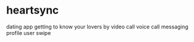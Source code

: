 # heartsync
dating app getting to know your lovers by video call voice call messaging profile user swipe
